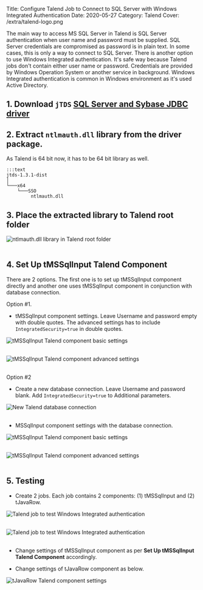 Title: Configure Talend Job to Connect to SQL Server with Windows Integrated Authentication
Date: 2020-05-27
Category: Talend
Cover: /extra/talend-logo.png

The main way to access MS SQL Server in Talend is SQL Server authentication when user name and password must be supplied. SQL Server credentials are compromised as password is in plain text. In some cases, this is only a way to connect to SQL Server. There is another option to use Windows Integrated authentication. It's safe way because Talend jobs don't contain either user name or password. Credentials are provided by Windows Operation System or another service in background. Windows Integrated authentication is common in Windows environment as it's used Active Directory.

## 1. Download `jTDS`  [SQL Server and Sybase JDBC driver](https://sourceforge.net/projects/jtds/)

## 2. Extract `ntlmauth.dll` library from the driver package. 

As Talend is 64 bit now, it has to be 64 bit library as well.

    :::text
    jtds-1.3.1-dist
    │
    └───x64
        └───SSO
             ntlmauth.dll

## 3. Place the extracted library to Talend root folder

![ntlmauth.dll library in Talend root folder]({static}/images/configure-talend-job-connect-sqlserver-windows-integrated-authentication/library-in-talend-folder.png)</br></br>

## 4. Set Up tMSSqlInput Talend Component

There are 2 options. The first one is to set up tMSSqlInput component directly and another one uses tMSSqlInput component in conjunction with database connection.

Option #1.

* tMSSqlInput component settings. Leave Username and password empty with double quotes. The advanced settings has to include `IntegratedSecurity=true` in double quotes.

![tMSSqlInput Talend component basic settings]({static}/images/configure-talend-job-connect-sqlserver-windows-integrated-authentication/component-basic-settings-direct-tmssqlinput.png)</br></br>

![tMSSqlInput Talend component advanced settings]({static}/images/configure-talend-job-connect-sqlserver-windows-integrated-authentication/component-advanced-settings-direct-tmssqlinput.png)</br></br>

Option #2

* Create a new database connection. Leave Username and password blank. Add `IntegratedSecurity=true` to Additional parameters.

![New Talend database connection]({static}/images/configure-talend-job-connect-sqlserver-windows-integrated-authentication/database-connection.png)</br></br>

* MSSqlInput component settings with the database connection.

![tMSSqlInput Talend component basic settings]({static}/images/configure-talend-job-connect-sqlserver-windows-integrated-authentication/component-basic-settings-tmssqlinput-with-dbconnection.png)</br></br>

![tMSSqlInput Talend component advanced settings]({static}/images/configure-talend-job-connect-sqlserver-windows-integrated-authentication/component-advanced-settings-tmssqlinput-with-dbconnection.png)</br></br>

## 5. Testing

* Create 2 jobs. Each job contains 2 components: (1) tMSSqlInput and (2) tJavaRow.

![Talend job to test Windows Integrated authentication]({static}/images/configure-talend-job-connect-sqlserver-windows-integrated-authentication/talend-job-direct-tmssqlinput-component.png)</br></br>

![Talend job to test Windows Integrated authentication]({static}/images/configure-talend-job-connect-sqlserver-windows-integrated-authentication/talend-job-tmssqlinput-component-with-dbconnection.png)</br></br>

* Change settings of tMSSqlInput component as per **Set Up tMSSqlInput Talend Component** accordingly.

* Change settings of tJavaRow component as below.

![tJavaRow Talend component settings]({static}/images/configure-talend-job-connect-sqlserver-windows-integrated-authentication/tjavarow-component.png)</br></br>






